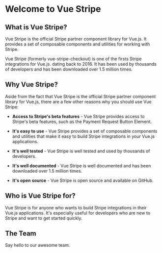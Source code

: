 # Welcome to Vue Stripe

## What is Vue Stripe?

Vue Stripe is the official Stripe partner component library for Vue.js. It provides a set of composable components and utilities for working with Stripe.

Vue Stripe (formerly vue-stripe-checkout) is one of the firsts Stripe integrations for Vue.js. dating back to 2016. It has been used by thousands of developers and has been downloaded over 1.5 million times.

## Why Vue Stripe?

Aside from the fact that Vue Stripe is the official Stripe partner component library for Vue.js, there are a few other reasons why you should use Vue Stripe:

- **Access to Stripe's beta features** - Vue Stripe provides access to Stripe's beta features, such as the Payment Request Button Element.

- **It's easy to use** - Vue Stripe provides a set of composable components and utilities that make it easy to build Stripe integrations in your Vue.js applications.

- **It's well tested** - Vue Stripe is well tested and used by thousands of developers.

- **It's well documented** - Vue Stripe is well documented and has been downloaded over 1.5 million times.

- **It's open source** - Vue Stripe is open source and available on GitHub.

## Who is Vue Stripe for?

Vue Stripe is for anyone who wants to build Stripe integrations in their Vue.js applications. It's especially useful for developers who are new to Stripe and want to get started quickly.

<script setup>
import { VPTeamMembers } from 'vitepress/theme'

const members = [
  {
    avatar: 'https://www.github.com/jofftiquez.png',
    name: 'Joff Tiquez',
    title: 'Creator',
    links: [
      { icon: 'github', link: 'https://github.com/jofftiquez' },
      { icon: 'x', link: 'https://twitter.com/jrtiquez' }
    ]
  },
  {
    avatar: 'https://www.github.com/mahomuri.png',
    name: 'Paolo Santos',
    title: 'Contributor',
    links: [
      { icon: 'github', link: 'https://github.com/mahomuri' },
      { icon: 'x', link: 'https://twitter.com/mahomuri' }
    ]
  },
]
</script>

## The Team

Say hello to our awesome team.

<VPTeamMembers size="small" :members="members" />